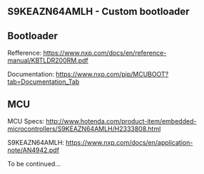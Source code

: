 ## S9KEAZN64AMLH - Custom bootloader

## Bootloader

Refference: https://www.nxp.com/docs/en/reference-manual/KBTLDR200RM.pdf

Documentation: https://www.nxp.com/pip/MCUBOOT?tab=Documentation_Tab

## MCU

MCU Specs: http://www.hotenda.com/product-item/embedded-microcontrollers/S9KEAZN64AMLH/H2333808.html

S9KEAZN64AMLH: https://www.nxp.com/docs/en/application-note/AN4942.pdf

To be continued...
